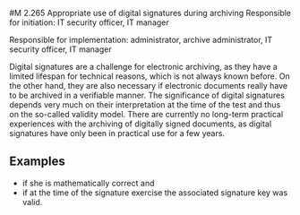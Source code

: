 #M 2.265 Appropriate use of digital signatures during archiving
Responsible for initiation: IT security officer, IT manager

Responsible for implementation: administrator, archive administrator, IT security officer, IT manager

Digital signatures are a challenge for electronic archiving, as they have a limited lifespan for technical reasons, which is not always known before. On the other hand, they are also necessary if electronic documents really have to be archived in a verifiable manner. The significance of digital signatures depends very much on their interpretation at the time of the test and thus on the so-called validity model. There are currently no long-term practical experiences with the archiving of digitally signed documents, as digital signatures have only been in practical use for a few years.



## Examples 
* if she is mathematically correct and
* if at the time of the signature exercise the associated signature key was valid.





